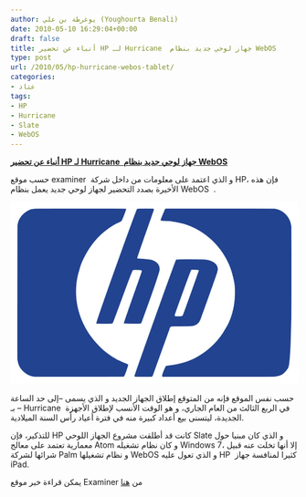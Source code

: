 ```yaml
---
author: يوغرطة بن علي (Youghourta Benali)
date: 2010-05-10 16:29:04+00:00
draft: false
title: أنباء عن تحضير HP لـ Hurricane  جهاز لوحي جديد بنظام WebOS
type: post
url: /2010/05/hp-hurricane-webos-tablet/
categories:
- عتاد
tags:
- HP
- Hurricane
- Slate
- WebOS
---
```


[**أنباء عن تحضير HP لـ Hurricane  جهاز لوحي جديد بنظام WebOS**](https://www.it-scoop.com/2010/05/hp-hurricane-webos-tablet/)


حسب موقع examiner  و الذي اعتمد على معلومات من داخل شركة HP، فإن هذه الأخيرة بصدد التحضير لجهاز لوحي جديد يعمل بنظام WebOS  .

[![](hp_logo_1.jpg)
](https://www.it-scoop.com/2010/05/hp-hurricane-webos-tablet/)

حسب نفس الموقع فإنه من المتوقع إطلاق الجهاز الجديد و الذي يسمى –إلى حد الساعة – بـ Hurricane  في الربع الثالث من العام الجاري، و هو الوقت الأنسب لإطلاق الأجهزة الجديدة، ليتسنى بيع أعداد كبيرة منه في فترة أعياد رأس السنة الميلادية.

للتذكير، فإن HP كانت قد أطلقت مشروع الجهاز اللوحي Slate و الذي كان مبنيا حول معمارية تعتمد على معالج Atom و كان نظام تشغيله Windows 7، إلا أنها تخلت عنه قبيل شرائها لشركة Palm و نظام تشغيلها WebOS و الذي تعول عليه HP  كثيرا لمنافسة جهاز iPad.

يمكن قراءة خبر موقع Examiner من [هنا](http://www.examiner.com/x-11295-LA-Gadgets-Examiner%7Ey2010m5d8-HP-Hurricane-webOS-tablet--likely-to-be-released-this-ub-3rd-qyarter)
